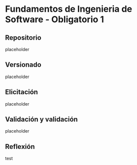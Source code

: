
# Fundamentos de Ingenieria de Software - Obligatorio 1

## Repositorio

placeholder

## Versionado

placeholder

## Elicitación

placeholder

## Validación y  validación

placeholder

## Reflexión

test

